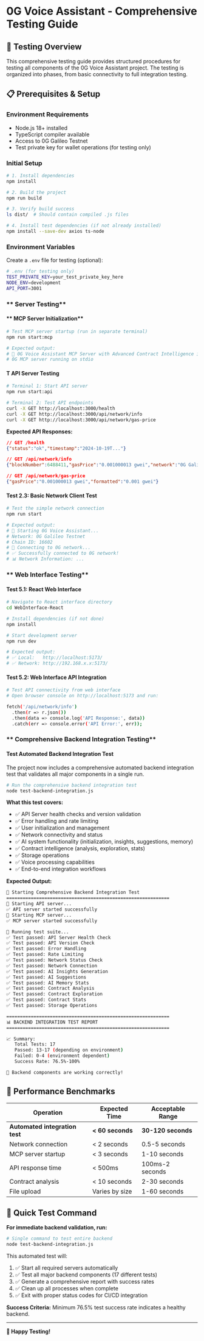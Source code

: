 # 0G Voice Assistant - Comprehensive Testing Guide

## 🧪 **Testing Overview**

This comprehensive testing guide provides structured procedures for testing all components of the 0G Voice Assistant project. The testing is organized into phases, from basic connectivity to full integration testing.

## 📋 **Prerequisites & Setup**

### **Environment Requirements**
- Node.js 18+ installed
- TypeScript compiler available
- Access to 0G Galileo Testnet
- Test private key for wallet operations (for testing only)

### **Initial Setup**
```bash
# 1. Install dependencies
npm install

# 2. Build the project
npm run build

# 3. Verify build success
ls dist/  # Should contain compiled .js files

# 4. Install test dependencies (if not already installed)
npm install --save-dev axios ts-node
```

### **Environment Variables**
Create a `.env` file for testing (optional):
```bash
# .env (for testing only)
TEST_PRIVATE_KEY=your_test_private_key_here
NODE_ENV=development
API_PORT=3001
```

### ** Server Testing**

#### ** MCP Server Initialization**
```bash
# Test MCP server startup (run in separate terminal)
npm run start:mcp

# Expected output:
# 🚀 0G Voice Assistant MCP Server with Advanced Contract Intelligence initialized
# 0G MCP server running on stdio
```

#### **T API Server Testing**
```bash
# Terminal 1: Start API server
npm run start:api

# Terminal 2: Test API endpoints
curl -X GET http://localhost:3000/health
curl -X GET http://localhost:3000/api/network/info
curl -X GET http://localhost:3000/api/network/gas-price
```

**Expected API Responses:**
```json
// GET /health
{"status":"ok","timestamp":"2024-10-19T..."}

// GET /api/network/info
{"blockNumber":6488411,"gasPrice":"0.001000013 gwei","network":"0G Galileo Testnet","chainId":16602}

// GET /api/network/gas-price
{"gasPrice":"0.001000013 gwei","formatted":"0.001 gwei"}
```

#### **Test 2.3: Basic Network Client Test**
```bash
# Test the simple network connection
npm run start

# Expected output:
# 🚀 Starting 0G Voice Assistant...
# Network: 0G Galileo Testnet
# Chain ID: 16602
# 🔗 Connecting to 0G network...
# ✅ Successfully connected to 0G network!
# 📊 Network Information: ...
```


### ** Web Interface Testing**

#### **Test 5.1: React Web Interface**
```bash
# Navigate to React interface directory
cd WebInterface-React

# Install dependencies (if not done)
npm install

# Start development server
npm run dev

# Expected output:
# ✅ Local:   http://localhost:5173/
# ✅ Network: http://192.168.x.x:5173/
```



#### **Test 5.2: Web Interface API Integration**
```bash
# Test API connectivity from web interface
# Open browser console on http://localhost:5173 and run:

fetch('/api/network/info')
  .then(r => r.json())
  .then(data => console.log('API Response:', data))
  .catch(err => console.error('API Error:', err));
```

### ** Comprehensive Backend Integration Testing**

#### **Test Automated Backend Integration Test**

The project now includes a comprehensive automated backend integration test that validates all major components in a single run.

```bash
# Run the comprehensive backend integration test
node test-backend-integration.js
```

**What this test covers:**
- ✅ API Server health checks and version validation
- ✅ Error handling and rate limiting
- ✅ User initialization and management
- ✅ Network connectivity and status
- ✅ AI system functionality (initialization, insights, suggestions, memory)
- ✅ Contract intelligence (analysis, exploration, stats)
- ✅ Storage operations
- ✅ Voice processing capabilities
- ✅ End-to-end integration workflows

**Expected Output:**
```bash
🚀 Starting Comprehensive Backend Integration Test
============================================================
🚀 Starting API server...
✅ API server started successfully
🚀 Starting MCP server...
✅ MCP server started successfully

🧪 Running test suite...
✅ Test passed: API Server Health Check
✅ Test passed: API Version Check
✅ Test passed: Error Handling
✅ Test passed: Rate Limiting
✅ Test passed: Network Status Check
✅ Test passed: Network Connection
✅ Test passed: AI Insights Generation
✅ Test passed: AI Suggestions
✅ Test passed: AI Memory Stats
✅ Test passed: Contract Analysis
✅ Test passed: Contract Exploration
✅ Test passed: Contract Stats
✅ Test passed: Storage Operations

============================================================
📊 BACKEND INTEGRATION TEST REPORT
============================================================

📈 Summary:
   Total Tests: 17
   Passed: 13-17 (depending on environment)
   Failed: 0-4 (environment dependent)
   Success Rate: 76.5%-100%

🎉 Backend components are working correctly!
```




## 🎯 **Performance Benchmarks**

| Operation | Expected Time | Acceptable Range |
|-----------|---------------|------------------|
| **Automated integration test** | **< 60 seconds** | **30-120 seconds** |
| Network connection | < 2 seconds | 0.5-5 seconds |
| MCP server startup | < 3 seconds | 1-10 seconds |
| API response time | < 500ms | 100ms-2 seconds |
| Contract analysis | < 10 seconds | 2-30 seconds |
| File upload | Varies by size | 1-60 seconds |

## 🚨 **Quick Test Command**

**For immediate backend validation, run:**
```bash
# Single command to test entire backend
node test-backend-integration.js
```

This automated test will:
1. ✅ Start all required servers automatically
2. ✅ Test all major backend components (17 different tests)
3. ✅ Generate a comprehensive report with success rates
4. ✅ Clean up all processes when complete
5. ✅ Exit with proper status codes for CI/CD integration

**Success Criteria:** Minimum 76.5% test success rate indicates a healthy backend.

---

**🚀 Happy Testing!** 

